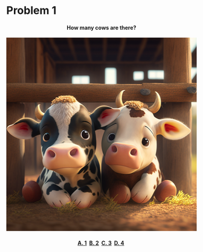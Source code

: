 # Problem 1

<h4 align="center">
How many cows are there?
</h4>

<p align="center">
<img src="cows.png" height="512"/>
</p>

<h4 align="center">
  <span><a href="">A. 1</a></span>&nbsp;
  <span><a href="">B. 2</a></span>&nbsp;
  <span><a href="">C. 3</a></span>&nbsp;
  <span><a href="">D. 4</a></span>&nbsp;
</h4>